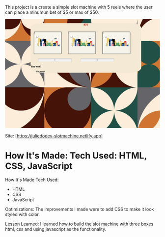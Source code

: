 This project is a create a simple slot machine with 5 reels where the user can place a minumun bet of $5 or max of $50.

<img src="slotmachine.png">

Site: [https://juliedodev-slotmachine.netlify.app]

How It's Made:
Tech Used: HTML, CSS, JavaScript
=======
How It's Made Tech Used:
<ul>
  <li>HTML</li>
  <li>CSS</li>
  <li>JavaScript</li>
  </ul>

Optimizations:
The improvements I made were to add CSS to make it look styled with color.

Lesson Learned:
I learned how to build the slot machine with three boxes html, css and using javascript as the functionality.
